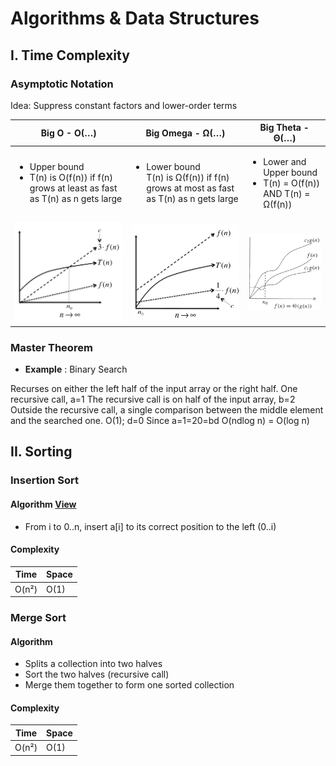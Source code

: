 # Algorithms & Data Structures

## I. Time Complexity

### Asymptotic Notation
Idea: Suppress constant factors and lower-order terms

|Big O - O(…)|Big Omega - Ω(…)|Big Theta - Θ(…)|
|----------|-------------|------|
|<ul><li>Upper bound</li><li>T(n) is O(f(n)) if f(n) grows at least as fast as T(n) as n gets large</li></ul> | <ul><li>Lower bound</li>T(n) is Ω(f(n)) if f(n) grows at most as fast as T(n) as n gets large</li></ul> | <ul><li>Lower and Upper bound</li><li>T(n) = O(f(n)) AND T(n) = Ω(f(n))</li></ul> |
|![](images/big_o.png)|![](images/big_omega.png)|![](images/big_theta.png)|

### Master Theorem
- **Example** : Binary Search

Recurses on either the left half of the input array or the right half. One recursive call, a=1
The recursive call is on half of the input array, b=2
Outside the recursive call, a single comparison between the middle element and the searched one. O(1); d=0
Since a=1=20=bd
O(ndlog n) = O(log n)

## II. Sorting
### Insertion Sort
#### Algorithm [View](sorting/mergesort.go)
- From i to 0..n, insert a[i] to its correct position to the left (0..i)

#### Complexity
| Time | Space |
|---|---|
| O(n²) | O(1) |

### Merge Sort
#### Algorithm
- Splits a collection into two halves
- Sort the two halves (recursive call)
- Merge them together to form one sorted collection

#### Complexity
| Time | Space |
|---|---|
| O(n²) | O(1) |
